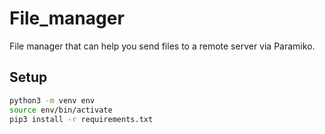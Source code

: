 # File_manager
File manager that can help you send files to a remote server via Paramiko.
## Setup
```sh
python3 -m venv env
source env/bin/activate
pip3 install -r requirements.txt
```
